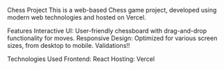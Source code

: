 Chess Project
This is a web-based Chess game project, developed using modern web technologies and hosted on Vercel.

Features
Interactive UI: User-friendly chessboard with drag-and-drop functionality for moves.
Responsive Design: Optimized for various screen sizes, from desktop to mobile.
Validations!!

Technologies Used
Frontend: React
Hosting: Vercel
